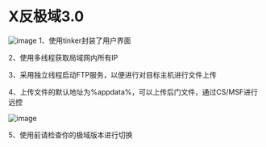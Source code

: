 # X反极域3.0
![image](https://github.com/xxue888/fanjiyu-3.0/assets/168715655/a9a99098-2acf-4319-b452-34e086977c50)
1、使用tinker封装了用户界面

2、使用多线程获取局域网内所有IP

3、采用独立线程启动FTP服务，以便进行对目标主机进行文件上传

4、上传文件的默认地址为%appdata%，可以上传后门文件，通过CS/MSF进行远控

![image](https://github.com/xxue888/fanjiyu-3.0/assets/168715655/b36f103f-f5b3-4f37-bb9e-94638ae77310)


5、使用前请检查你的极域版本进行切换

